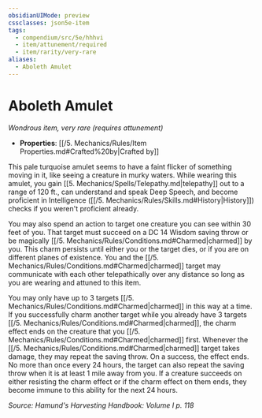 ```yaml
---
obsidianUIMode: preview
cssclasses: json5e-item
tags:
  - compendium/src/5e/hhhvi
  - item/attunement/required
  - item/rarity/very-rare
aliases:
  - Aboleth Amulet
---
```

# Aboleth Amulet
*Wondrous item, very rare (requires attunement)*  

- **Properties**: [[/5. Mechanics/Rules/Item Properties.md#Crafted%20by\|Crafted by]]

This pale turquoise amulet seems to have a faint flicker of something moving in it, like seeing a creature in murky waters. While wearing this amulet, you gain [[5. Mechanics/Spells/Telepathy.md\|telepathy]] out to a range of 120 ft., can understand and speak Deep Speech, and become proficient in Intelligence ([[/5. Mechanics/Rules/Skills.md#History\|History]]) checks if you weren't proficient already.

You may also spend an action to target one creature you can see within 30 feet of you. That target must succeed on a DC 14 Wisdom saving throw or be magically [[/5. Mechanics/Rules/Conditions.md#Charmed\|charmed]] by you. This charm persists until either you or the target dies, or if you are on different planes of existence. You and the [[/5. Mechanics/Rules/Conditions.md#Charmed\|charmed]] target may communicate with each other telepathically over any distance so long as you are wearing and attuned to this item.

You may only have up to 3 targets [[/5. Mechanics/Rules/Conditions.md#Charmed\|charmed]] in this way at a time. If you successfully charm another target while you already have 3 targets [[/5. Mechanics/Rules/Conditions.md#Charmed\|charmed]], the charm effect ends on the creature that you [[/5. Mechanics/Rules/Conditions.md#Charmed\|charmed]] first. Whenever the [[/5. Mechanics/Rules/Conditions.md#Charmed\|charmed]] target takes damage, they may repeat the saving throw. On a success, the effect ends. No more than once every 24 hours, the target can also repeat the saving throw when it is at least 1 mile away from you. If a creature succeeds on either resisting the charm effect or if the charm effect on them ends, they become immune to this ability for the next 24 hours.

*Source: Hamund's Harvesting Handbook: Volume I p. 118*
